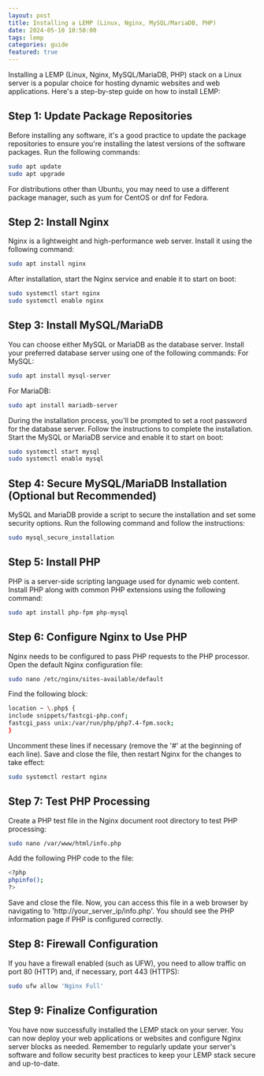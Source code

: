 ```yaml
---
layout: post
title: Installing a LEMP (Linux, Nginx, MySQL/MariaDB, PHP)
date: 2024-05-10 10:50:00
tags: lemp
categories: guide
featured: true
---
```


Installing a LEMP (Linux, Nginx, MySQL/MariaDB, PHP) stack on a Linux server is a popular choice for hosting dynamic websites and web applications. Here's a step-by-step guide on how to install LEMP:

## Step 1: Update Package Repositories
Before installing any software, it's a good practice to update the package repositories to ensure you're installing the latest versions of the software packages. Run the following commands:

```bash
sudo apt update
sudo apt upgrade
```

For distributions other than Ubuntu, you may need to use a different package manager, such as yum for CentOS or dnf for Fedora.

## Step 2: Install Nginx
Nginx is a lightweight and high-performance web server. Install it using the following command:

```bash
sudo apt install nginx
```

After installation, start the Nginx service and enable it to start on boot:

```bash
sudo systemctl start nginx
sudo systemctl enable nginx
```

## Step 3: Install MySQL/MariaDB
You can choose either MySQL or MariaDB as the database server. Install your preferred database server using one of the following commands:
For MySQL:

```bash
sudo apt install mysql-server
```

For MariaDB:

```bash
sudo apt install mariadb-server
```

During the installation process, you'll be prompted to set a root password for the database server. Follow the instructions to complete the installation.
Start the MySQL or MariaDB service and enable it to start on boot:

```bash
sudo systemctl start mysql
sudo systemctl enable mysql
```

## Step 4: Secure MySQL/MariaDB Installation (Optional but Recommended)
MySQL and MariaDB provide a script to secure the installation and set some security options. Run the following command and follow the instructions:

```bash
sudo mysql_secure_installation
```

## Step 5: Install PHP
PHP is a server-side scripting language used for dynamic web content. Install PHP along with common PHP extensions using the following command:

```bash
sudo apt install php-fpm php-mysql
```

## Step 6: Configure Nginx to Use PHP
Nginx needs to be configured to pass PHP requests to the PHP processor. Open the default Nginx configuration file:

```bash
sudo nano /etc/nginx/sites-available/default
```

Find the following block:

```bash
location ~ \.php$ {
include snippets/fastcgi-php.conf;
fastcgi_pass unix:/var/run/php/php7.4-fpm.sock;
}
```

Uncomment these lines if necessary (remove the '#' at the beginning of each line).
Save and close the file, then restart Nginx for the changes to take effect:

```bash
sudo systemctl restart nginx
```

## Step 7: Test PHP Processing
Create a PHP test file in the Nginx document root directory to test PHP processing:

```bash
sudo nano /var/www/html/info.php
```

Add the following PHP code to the file:

```bash
<?php
phpinfo();
?>
```

Save and close the file. Now, you can access this file in a web browser by navigating to 'http://your_server_ip/info.php'. You should see the PHP information page if PHP is configured correctly.

## Step 8: Firewall Configuration
If you have a firewall enabled (such as UFW), you need to allow traffic on port 80 (HTTP) and, if necessary, port 443 (HTTPS):

```bash
sudo ufw allow 'Nginx Full'
```

## Step 9: Finalize Configuration
You have now successfully installed the LEMP stack on your server. You can now deploy your web applications or websites and configure Nginx server blocks as needed.
Remember to regularly update your server's software and follow security best practices to keep your LEMP stack secure and up-to-date.
